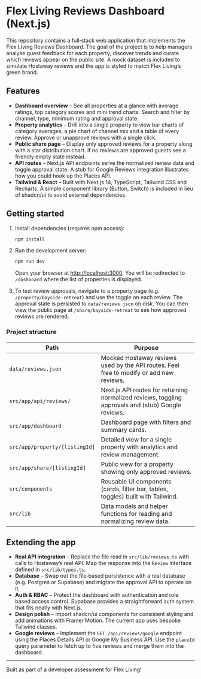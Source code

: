 # Flex Living Reviews Dashboard (Next.js)

This repository contains a full‑stack web application that implements the
Flex Living Reviews Dashboard.  The goal of the project is to help
managers analyse guest feedback for each property, discover trends and
curate which reviews appear on the public site.  A mock dataset is
included to simulate Hostaway reviews and the app is styled to match
Flex Living’s green brand.

## Features

* **Dashboard overview** – See all properties at a glance with average
  ratings, top category scores and mini trend charts.  Search and
  filter by channel, type, minimum rating and approval state.
* **Property analytics** – Drill into a single property to view bar
  charts of category averages, a pie chart of channel mix and a table
  of every review.  Approve or unapprove reviews with a single click.
* **Public share page** – Display only approved reviews for a property
  along with a star distribution chart.  If no reviews are approved
  guests see a friendly empty state instead.
* **API routes** – Next.js API endpoints serve the normalized review
  data and toggle approval state.  A stub for Google Reviews integration
  illustrates how you could hook up the Places API.
* **Tailwind & React** – Built with Next.js 14, TypeScript, Tailwind
  CSS and Recharts.  A simple component library (Button, Switch) is
  included in lieu of shadcn/ui to avoid external dependencies.

## Getting started

1. Install dependencies (requires npm access):

   ```bash
   npm install
   ```

2. Run the development server:

   ```bash
   npm run dev
   ```

   Open your browser at <http://localhost:3000>.  You will be redirected
   to `/dashboard` where the list of properties is displayed.

3. To test review approvals, navigate to a property page (e.g.
   `/property/bayside-retreat`) and use the toggle on each review.  The
   approval state is persisted to `data/reviews.json` on disk.  You can
   then view the public page at `/share/bayside-retreat` to see how
   approved reviews are rendered.

### Project structure

| Path | Purpose |
| --- | --- |
| `data/reviews.json` | Mocked Hostaway reviews used by the API routes.  Feel free to modify or add new reviews. |
| `src/app/api/reviews/` | Next.js API routes for returning normalized reviews, toggling approvals and (stub) Google reviews. |
| `src/app/dashboard` | Dashboard page with filters and summary cards. |
| `src/app/property/[listingId]` | Detailed view for a single property with analytics and review management. |
| `src/app/share/[listingId]` | Public view for a property showing only approved reviews. |
| `src/components` | Reusable UI components (cards, filter bar, tables, toggles) built with Tailwind. |
| `src/lib` | Data models and helper functions for reading and normalizing review data. |

## Extending the app

* **Real API integration** – Replace the file read in `src/lib/reviews.ts` with
  calls to Hostaway’s real API.  Map the response into the `Review`
  interface defined in `src/lib/types.ts`.
* **Database** – Swap out the file‑based persistence with a real
  database (e.g. Postgres or Supabase) and migrate the approval API to
  operate on it.
* **Auth & RBAC** – Protect the dashboard with authentication and role
  based access control.  Supabase provides a straightforward auth system
  that fits neatly with Next.js.
* **Design polish** – Import shadcn/ui components for consistent
  styling and add animations with Framer Motion.  The current app uses
  bespoke Tailwind classes.
* **Google reviews** – Implement the `GET /api/reviews/google` endpoint
  using the Places Details API or Google My Business API.  Use the
  `placeId` query parameter to fetch up to five reviews and merge them
  into the dashboard.

---

Built as part of a developer assessment for Flex Living!